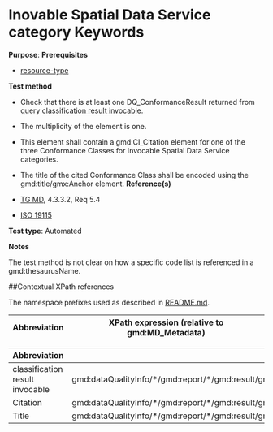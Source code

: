 # Inovable Spatial Data Service category Keywords

**Purpose**: 
**Prerequisites**

* [resource-type](http://inspire.ec.europa.eu/id/ats/metadata/2.0/sds/resource-type)

**Test method**

* Check that there is at least one DQ_ConformanceResult returned from query [classification result invocable](#result_invocable).
* The multiplicity of the element  is one.

* This element shall contain a gmd:CI_Citation element for one of the three Conformance Classes for Invocable Spatial Data Service categories.
* The title of the cited Conformance Class shall be encoded using the gmd:title/gmx:Anchor element. 
**Reference(s)**	 

* [TG MD](http://inspire.ec.europa.eu/id/ats/metadata/2.0/sds-invocable/README#ref_TG_MD), 4.3.3.2, Req 5.4
* [ISO 19115](http://inspire.ec.europa.eu/id/ats/metadata/2.0/sds-invocable/README#ref_ISO_19115)

**Test type**: Automated

**Notes**

The test method is not clear on how a specific code list is referenced in a gmd:thesaurusName.


##Contextual XPath references

The namespace prefixes used as described in [README.md](http://inspire.ec.europa.eu/id/ats/metadata/2.0/sds-invocable/README#namespaces).

Abbreviation                                   |  XPath expression (relative to gmd:MD_Metadata)
-----------------------------------------------| -------------------------------------------------------------------------

Abbreviation                                               |  XPath expression
---------------------------------------------------------- | -------------------------------------------------------------------------
<a name="result_invocable">classification result invocable</a> | gmd:dataQualityInfo/\*/gmd:report/\*/gmd:result/gmd:DQ_ConformanceResult[1]
 <a name="citation">Citation</a> | gmd:dataQualityInfo/\*/gmd:report/\*/gmd:result/gmd:DQ_ConformanceResult[1]/\*/gmd:CI_Citation
 <a name="title">Title</a> | gmd:dataQualityInfo/\*/gmd:report/\*/gmd:result/gmd:DQ_ConformanceResult[1]/\*/gmd:CI_Citation/gmd:title/gmd:Anchor
